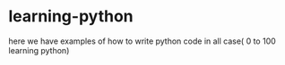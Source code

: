 # learning-python
here we have examples of how to write python code in all case( 0 to 100 learning python)
